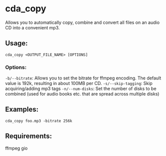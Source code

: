 # cda_copy
Allows you to automatically copy, combine and convert all files on an audio CD into a convenient mp3.

## Usage:
`cda_copy <OUTPUT_FILE_NAME> [OPTIONS]`
### Options:
`-b/--bitrate`: Allows you to set the bitrate for ffmpeg encoding. The default value is 192k, resulting in about 100MB per CD.
`-s/--skip-tagging`: Skip acquiring/adding mp3 tags
`-n/--num-disks`: Set the number of disks to be combined (used for audio books etc. that are spread across multiple disks)

## Examples:
`cda_copy foo.mp3 -bitrate 256k`

## Requirements:
ffmpeg
gio

